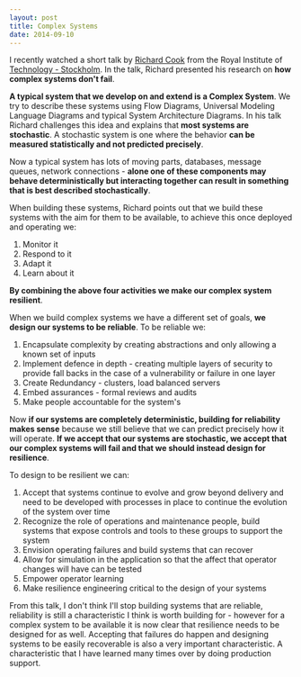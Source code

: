 ```yaml
---
layout: post
title: Complex Systems
date: 2014-09-10
---
```


I recently watched a short talk by [Richard
Cook](http://www.researchgate.net/profile/Richard_Cook3) from the Royal
Institute of [Technology -
Stockholm](https://www.youtube.com/watch?v=2S0k12uZR14). In the talk, Richard
presented his research on **how complex systems don't fail**.

<!--more-->

**A typical system that we develop on and extend is a Complex System**. We try to
describe these systems using Flow Diagrams, Universal Modeling Language
Diagrams and typical System Architecture Diagrams. In his talk Richard
challenges this idea and explains that **most systems are stochastic**. A
stochastic system is one where the behavior **can be measured statistically and
not predicted precisely**.

Now a typical system has lots of moving parts, databases, message queues,
network connections - **alone one of these components may behave
deterministically but interacting together can result in something that is best
described stochastically**.

When building these systems, Richard points out that we build these systems
with the aim for them to be available, to achieve this once deployed and
operating we:

1. Monitor it
2. Respond to it
3. Adapt it
4. Learn about it

**By combining the above four activities we make our complex system resilient**.

When we build complex systems we have a different set of goals, **we design our
systems to be reliable**. To be reliable we:

1. Encapsulate complexity by creating abstractions and only allowing a known
   set of inputs
1. Implement defence in depth - creating multiple layers of security to provide
   fall backs in the case of a vulnerability or failure in one layer
1. Create Redundancy - clusters, load balanced servers
1. Embed assurances - formal reviews and audits
1. Make people accountable for the system's

Now **if our systems are completely deterministic, building for reliability makes
sense** because we still believe that we can predict precisely how it will
operate.  **If we accept that our systems are stochastic, we accept that our
complex systems will fail and that we should instead design for resilience**.

To design to be resilient we can:

1. Accept that systems continue to evolve and grow beyond delivery and need to
   be developed with processes in place to continue the evolution of the system
over time
1. Recognize the role of operations and maintenance people, build systems that
   expose controls and tools to these groups to support the system
1. Envision operating failures and build systems that can recover
1. Allow for simulation in the application so that the affect that operator
   changes will have can be tested
1. Empower operator learning
1. Make resilience engineering critical to the design of your systems

From this talk, I don't think I'll stop building systems that are reliable,
reliability is still a characteristic I think is worth building for - however
for a complex system to be available it is now clear that resilience needs to
be designed for as well. Accepting that failures do happen and designing systems
to be easily recoverable is also a very important characteristic. A characteristic
that I have learned many times over by doing production support.
